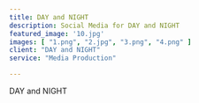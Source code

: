 ```yaml
---
title: DAY and NIGHT
description: Social Media for DAY and NIGHT
featured_image: '10.jpg'
images: [ "1.png", "2.jpg", "3.png", "4.png" ]
client: "DAY and NIGHT"
service: "Media Production"

---
```

DAY and NIGHT
